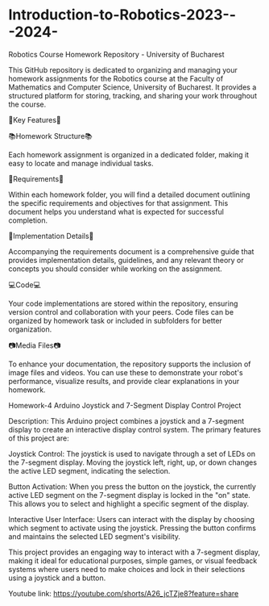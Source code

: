 # Introduction-to-Robotics-2023---2024-

Robotics Course Homework Repository - University of Bucharest

This GitHub repository is dedicated to organizing and managing your homework assignments for the Robotics course at the Faculty of Mathematics and Computer Science, University of Bucharest. It provides a structured platform for storing, tracking, and sharing your work throughout the course.

🌟Key Features🌟


📚Homework Structure📚

Each homework assignment is organized in a dedicated folder, making it easy to locate and manage individual tasks.

🎯Requirements🎯

Within each homework folder, you will find a detailed document outlining the specific requirements and objectives for that assignment. This document helps you understand what is expected for successful completion.

🧩Implementation Details🧩

Accompanying the requirements document is a comprehensive guide that provides implementation details, guidelines, and any relevant theory or concepts you should consider while working on the assignment.

💻Code💻

Your code implementations are stored within the repository, ensuring version control and collaboration with your peers. Code files can be organized by homework task or included in subfolders for better organization.

📷Media Files📷

To enhance your documentation, the repository supports the inclusion of image files and videos. You can use these to demonstrate your robot's performance, visualize results, and provide clear explanations in your homework.

Homework-4
Arduino Joystick and 7-Segment Display Control Project

Description:
This Arduino project combines a joystick and a 7-segment display to create an interactive display control system. The primary features of this project are:

Joystick Control: The joystick is used to navigate through a set of LEDs on the 7-segment display. Moving the joystick left, right, up, or down changes the active LED segment, indicating the selection.

Button Activation: When you press the button on the joystick, the currently active LED segment on the 7-segment display is locked in the "on" state. This allows you to select and highlight a specific segment of the display.

Interactive User Interface: Users can interact with the display by choosing which segment to activate using the joystick. Pressing the button confirms and maintains the selected LED segment's visibility.

This project provides an engaging way to interact with a 7-segment display, making it ideal for educational purposes, simple games, or visual feedback systems where users need to make choices and lock in their selections using a joystick and a button.

Youtube link: https://youtube.com/shorts/A26_jcTZje8?feature=share
